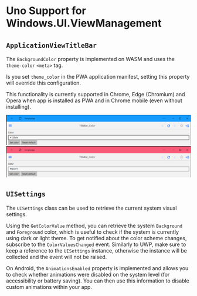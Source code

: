 ﻿# Uno Support for Windows.UI.ViewManagement

## `ApplicationViewTitleBar`

The `BackgroundColor` property is implemented on WASM and uses the `theme-color` `<meta>` tag.

Is you set `theme_color` in the PWA application manifest, setting this property will override this configuration.

This functionality is currently supported in Chrome, Edge (Chromium) and Opera when app is installed as PWA and in Chrome mobile (even without installing).

![Blue title bar](../Assets/features/applicationviewtitlebar/blue.png)
![Red title bar](../Assets/features/applicationviewtitlebar/red.png)

## `UISettings`

The `UISettings` class can be used to retrieve the current system visual settings.

Using the `GetColorValue` method, you can retrieve the system `Background` and `Foreground` color, which is useful to check if the system is currently using dark or light theme. To get notified about the color scheme changes, subscribe to the `ColorValuesChanged` event. Similarly to UWP, make sure to keep a reference to the `UISettings` instance, otherwise the instance will be collected and the event will not be raised.

On Android, the `AnimationsEnabled` property is implemented and allows you to check whether animations were disabled on the system level (for accessibility or battery saving). You can then use this information to disable custom animations within your app.
